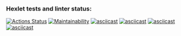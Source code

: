 ### Hexlet tests and linter status:
[![Actions Status](https://github.com/bestolkovy/python-project-49/actions/workflows/hexlet-check.yml/badge.svg)](https://github.com/bestolkovy/python-project-49/actions)
[![Maintainability](https://api.codeclimate.com/v1/badges/75827ede731aa835b157/maintainability)](https://codeclimate.com/github/bestolkovy/python-project-49/maintainability)
[![asciicast](https://asciinema.org/a/JXqHCP7t8QrZkESRRIWxP7ldF.svg)](https://asciinema.org/a/JXqHCP7t8QrZkESRRIWxP7ldF)
[![asciicast](https://asciinema.org/a/P5JFXshlFMpArz2eSQHSJ7LEl.svg)](https://asciinema.org/a/P5JFXshlFMpArz2eSQHSJ7LEl)
[![asciicast](https://asciinema.org/a/VXxMO4vOL7lmrc1bM7psGI7zl.svg)](https://asciinema.org/a/VXxMO4vOL7lmrc1bM7psGI7zl)
[![asciicast](https://asciinema.org/a/jesxisSJd8TLorkyRKmjgd4g5.svg)](https://asciinema.org/a/jesxisSJd8TLorkyRKmjgd4g5)
